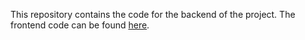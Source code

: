 This repository contains the code for the backend of the project. The frontend code can be found [here](https://github.com/aegisnull/news-explorer-frontend).
